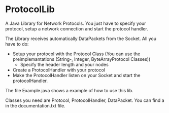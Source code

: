 # ProtocolLib
A Java Library for Network Protocols. You just have to specify your protocol, setup a network connection and start the protocol handler. 

The Library receives automatically DataPackets from the Socket. 
All you have to do:
  - Setup your protocol with the Protocol Class (You can use the preimplemantations (String-, Integer, ByteArrayProtocol            Classes))
    - Specify the header length and your nodes
  - Create a ProtocolHandler with your protocol
  - Make the ProtocolHandler listen on your Socket and start the protocolHandler.

The file Example.java shows a example of how to use this lib. 

Classes you need are Protocol<T>, ProtocolHandler<T>, DataPacket<T>. You can find a in the documentation.txt file. 




